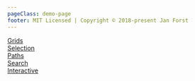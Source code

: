 ```yaml
---
pageClass: demo-page
footer: MIT Licensed | Copyright © 2018-present Jan Forst
---
```


<Sandbox />

<v-layout class="mt-3">
<v-flex><a href="./grids/"><div class="title my-3">Grids</div><Diagram class="diagram" :width="240" :height="240" v-bind="grids.features[0].script(Gridy)" /></a></v-flex>
<v-flex><a href="./selections/"><div class="title my-3">Selection</div><Diagram class="diagram" :width="240" :height="240" v-bind="selection.features[0].script(Gridy)" /></a></v-flex>
<v-flex><a href="./paths/"><div class="title my-3">Paths</div><Diagram class="diagram" :width="240" :height="240" v-bind="paths.features[0].script(Gridy)" /></a></v-flex>
<v-flex><a href="./search/"><div class="title my-3">Search</div><Diagram class="diagram" :width="240" :height="240" v-bind="search.features[0].script(Gridy)" /></a></v-flex>
<v-flex><a href="./interactive/"><div class="title my-3">Interactive</div><Diagram class="diagram" :width="240" :height="240" v-bind="search.features[0].script(Gridy)" /></a></v-flex>
</v-layout>

<script>
import * as Gridy from '@gridy/core/dist/es6'
import { VLayout, VFlex } from 'vuetify/lib/components/VGrid'
import grids from './src/grids'
import paths from './src/paths'
import search from './src/search'
import selection from './src/selection'
import interactive from './src/interactive'

export default {
  components: {
    VLayout,
    VFlex  
  },
  data: () => ({
    Gridy,
    grids, 
    selection,
    paths,
    search,
    interactive
  })
}
</script>
